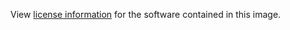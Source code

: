 View [license information](https://github.com/nextcloud/server/blob/master/COPYING-README) for the software contained in this image. 
